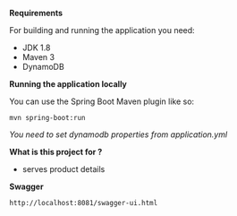 
**Requirements** 

For building and running the application you need:

- JDK 1.8
- Maven 3
- DynamoDB

**Running the application locally**

You can use the Spring Boot Maven plugin like so:

`mvn spring-boot:run
`
 
 _You need to set dynamodb properties from application.yml_

**What is this project for ?**
 
- serves product details

**Swagger**

`http://localhost:8081/swagger-ui.html`